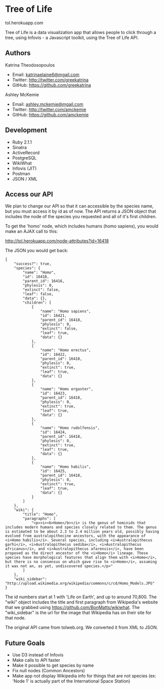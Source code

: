 Tree of Life
==========

tol.herokuapp.com

Tree of Life is a data visualization app that allows people to click through a tree, using Infovis - a Javascript toolkit, using the Tree of Life API.

## Authors

Katrina Theodosopoulos
+ Email: katrinaelaine6@mgail.com
+ Twitter: http://twitter.com/greekatrina
+ GitHub: https://github.com/greekatrina

Ashley McKemie
+ Email: ashley.mckemie@mgail.com
+ Twitter: http://twitter.com/amckemie
+ GitHub: https://github.com/amckemie

## Development

+ Ruby 2.1.1
+ Sinatra
+ ActiveRecord
+ PostgreSQL
+ WikiWhat
+ Infovis (JIT)
+ Postman
+ JSON / XML

## Access our API

We plan to change our API so that it can accessible by the species name, but you must access it by id as of now.
The API returns a JSON object that includes the node of the species you requested and all of it's first children.

To get the 'homo' node, which includes humans (homo sapiens), you would make an AJAX call to this:

http://tol.herokuapp.com/node-attributes?id=16418

The JSON you would get back:

```
{
    "success?": true,
    "species": {
        "name": "Homo",
        "id": 16418,
        "parent_id": 16416,
        "phylesis": 0,
        "extinct": false,
        "leaf": false,
        "data": {},
        "children": [
            {
                "name": "Homo sapiens",
                "id": 16421,
                "parent_id": 16418,
                "phylesis": 0,
                "extinct": false,
                "leaf": true,
                "data": {}
            },
            {
                "name": "Homo erectus",
                "id": 16422,
                "parent_id": 16418,
                "phylesis": 0,
                "extinct": true,
                "leaf": true,
                "data": {}
            },
            {
                "name": "Homo ergaster",
                "id": 16423,
                "parent_id": 16418,
                "phylesis": 0,
                "extinct": true,
                "leaf": true,
                "data": {}
            },
            {
                "name": "Homo rudolfensis",
                "id": 16424,
                "parent_id": 16418,
                "phylesis": 0,
                "extinct": true,
                "leaf": true,
                "data": {}
            },
            {
                "name": "Homo habilis",
                "id": 16425,
                "parent_id": 16418,
                "phylesis": 0,
                "extinct": true,
                "leaf": true,
                "data": {}
            }
        ]
    },
    "wiki": {
        "title": "Homo",
        "paragraphs": [
            "<p><i><b>Homo</b></i> is the genus of hominids that includes modern humans and species closely related to them. The genus is estimated to be about 2.3 to 2.4 million years old, possibly having evolved from australopithecine ancestors, with the appearance of <i>Homo habilis</i>. Several species, including <i>Australopithecus garhi</i>, <i>Australopithecus sediba</i>, <i>Australopithecus africanus</i>, and <i>Australopithecus afarensis</i>, have been proposed as the direct ancestor of the <i>Homo</i> lineage. These species have morphological features that align them with <i>Homo</i>, but there is no consensus on which gave rise to <i>Homo</i>, assuming it was not an, as yet, undiscovered species.</p>"
        ]
    },
    "wiki_sidebar": "http://upload.wikimedia.org/wikipedia/commons/c/cd/Homo_Models.JPG"
}
```

The id numbers start at 1 with 'Life on Earth', and up to around 70,800.
The "wiki" object includes the title and first paragraph from Wikipedia's website that we grabbed using https://github.com/BonMatts/wikiwhat. The "wiki_sidebar" is the url for the image that Wikipedia has on their site for that node.

The original API came from tolweb.org. We converted it from XML to JSON.

## Future Goals

+ Use D3 instead of Infovis
+ Make calls to API faster
+ Make it possible to get species by name
+ Fix null nodes (Common Ancestors)
+ Make app not display Wikipedia info for things that are not species (ex: 'Node 1' is actually part of the International Space Station)
